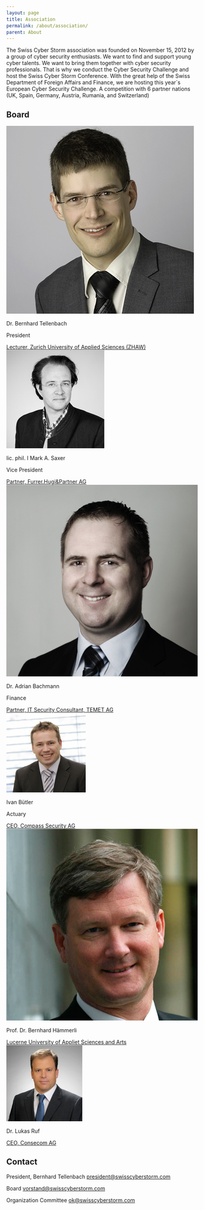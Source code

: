 ```yaml
---
layout: page
title: Association
permalink: /about/association/
parent: About
---
```

The Swiss Cyber Storm association was founded on November 15, 2012 by a group of cyber security enthusiasts. We want to find and support young cyber talents. We want to bring them together with cyber security professionals. That is why we conduct the Cyber Security Challenge and host the Swiss Cyber Storm Conference. With the great help of the Swiss Department of Foreign Affairs and Finance, we are hosting this year`s European Cyber Security Challenge. A competition with 6 partner nations (UK, Spain, Germany, Austria, Rumania, and Switzerland)

<h2>Board</h2>

<div class="scs-portrait">
<img src="/img/about/bernhard_tellenbach.jpg" alt="Dr. Bernhard Tellenbach">
<div class="scs-portrait-description">
<p class="scs-portrait-name">Dr. Bernhard Tellenbach</p>
<p class="scs-portrait-role">President</p>
<a class="scs-portrait-affiliation" href="http://www.zhaw.ch/en/zurich-university-of-applied-sciences.html">Lecturer, Zurich University of Applied Sciences (ZHAW)</a>
</div>
</div>

<div class="scs-portrait">
<img src="/img/about/mark_saxer.jpg" alt="lic. phil. I Mark A. Saxer">
<div class="scs-portrait-description">
<p class="scs-portrait-name">lic. phil. I Mark A. Saxer</p>
<p class="scs-portrait-role">Vice President</p>
<a class="scs-portrait-affiliation" href="">Partner, Furrer.Hugi&Partner AG</a>
</div>
</div>

<div class="scs-portrait">
<img src="/img/about/adrian_bachmann.jpg" alt="Dr. Adrian Bachmann">
<div class="scs-portrait-description">
<p class="scs-portrait-name">Dr. Adrian Bachmann</p>
<p class="scs-portrait-role">Finance</p>
<a class="scs-portrait-affiliation" href="http://www.temet.ch/">Partner, IT Security Consultant, TEMET AG</a>
</div>
</div>

<div class="scs-portrait">
<img src="/img/about/ivan_buetler.jpg" alt="Ivan Bütler">
<div class="scs-portrait-description">
<p class="scs-portrait-name">Ivan Bütler</p>
<p class="scs-portrait-role">Actuary</p>
<a class="scs-portrait-affiliation" href="http://www.csnc.ch/en/profile/portraits/ivan-buetler.html">CEO, Compass Security AG</a>
</div>
</div>

<div class="scs-portrait">
<img src="/img/about/bernhard_haemmerli.jpg" alt="Prof. Dr. Bernhard Hämmerli">
<div class="scs-portrait-description">
<p class="scs-portrait-name">Prof. Dr. Bernhard Hämmerli</p>
<a class="scs-portrait-affiliation" href="">Lucerne University of Appliet Sciences and Arts</a>
</div>
</div>

<div class="scs-portrait">
<img src="/img/about/lukas_ruf.jpg" alt="Dr. Lukas Ruf">
<div class="scs-portrait-description">
<p class="scs-portrait-name">Dr. Lukas Ruf</p>
<a class="scs-portrait-affiliation" href="https://www.consecom.com/Team-Members/lukas-ruf.html">CEO, Consecom AG</a>
</div>
</div>

<h2>Contact</h2>
President, Bernhard Tellenbach
<a href="mailto:president@swisscyberstorm.com" target="_blank">president@swisscyberstorm.com</a>

Board
<a href="mailto:vorstand@swisscyberstorm.com" target="_blank">vorstand@swisscyberstorm.com</a>

Organization Committee
<a href="mailto:ok@swisscyberstorm.com" target="_blank">ok@swisscyberstorm.com</a>
